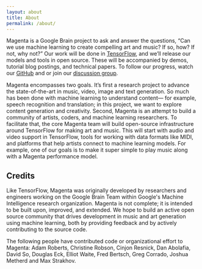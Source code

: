 ```yaml
---
layout: about
title: About
permalink: /about/
--- 
```


Magenta is a Google Brain project to ask and answer
the questions, “Can we use machine learning to create compelling art
and music? If so, how? If not, why not?”  Our work will be done in
[TensorFlow](https://www.tensorflow.org), and we’ll release our models and tools in open
source. These will be accompanied by demos, tutorial
blog postings, and technical papers.  To follow our progress,
watch our [GitHub](https://github.com/tensorflow/magenta)
and or join our [discussion group](https://groups.google.com/a/tensorflow.org/forum/#!forum/magenta-discuss).

Magenta encompasses two goals. It’s first a research project to
advance the state-of-the-art in music, video, image and text
generation. So much has been done with machine learning to understand
content— for example, speech recognition and translation; in this
project, we want to explore content generation and creativity.  Second,
Magenta is an attempt to build a community of artists, coders, and
machine learning researchers. To facilitate that, the core Magenta
team will build open-source infrastructure around TensorFlow for
making art and music.  This will start with audio and video support in
TensorFlow, tools for working with data formats like MIDI, and
platforms that help artists connect to machine learning models.  For
example, one of our goals is to make it super simple to play music
along with a Magenta performance model.

## Credits
Like TensorFlow, Magenta was originally developed by researchers and
engineers working on the Google Brain Team within Google's Machine
Intelligence research organization. Magenta is not complete; it is
intended to be built upon, improved, and extended.  We hope to build
an active open source community that drives development in music and
art generation using machine learning, both by providing feedback and
by actively contributing to the source code.

The following people have contributed code or organizational effort to Magenta: 
Adam Roberts,
Christine Robson,
Cinjon Resnick,
Dan Abolafia,
David So,
Douglas Eck,
Elliot Waite,
Fred Bertsch,
Greg Corrado,
Joshua Metherd and
Max Strakhov.



